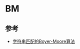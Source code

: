 # BM

## 参考

- [字符串匹配的Boyer-Moore算法](https://www.ruanyifeng.com/blog/2013/05/boyer-moore_string_search_algorithm.html)
